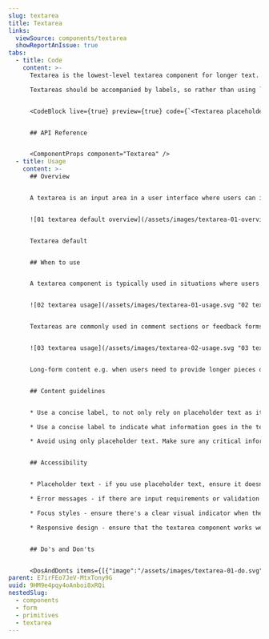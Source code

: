 ```yaml
---
slug: textarea
title: Textarea
links:
  viewSource: components/textarea
  showReportAnIssue: true
tabs:
  - title: Code
    content: >-
      Textarea is the lowest-level textarea component for longer text.

      Textareas should be accompanied by labels, so rather than using `Textarea` directly in a UI, it’s normally best to use a `field` component, which combines an `Textarea` with a `Label` and displays validation errors. If none of the existing field components suit your needs, it might be worth adding a new one.


      <CodeBlock live={true} preview={true} code={`<Textarea placeholder="Placeholder text" css={{ width: 340 }} />`} language={"tsx"} />


      ## API Reference


      <ComponentProps component="Textarea" />
  - title: Usage
    content: >-
      ## Overview


      A textarea is an input area in a user interface where users can input and edit multi-line text, such as comments, descriptions, or messages.


      ![01 textarea default overview](/assets/images/textarea-01-overview.svg "01 textarea default overview")


      Textarea default


      ## When to use


      A textarea component is typically used in situations where users need to input or edit multi-line text.


      ![02 textarea usage](/assets/images/textarea-01-usage.svg "02 textarea usage")


      Textareas are commonly used in comment sections or feedback forms where users can express their thoughts or opinions.


      ![03 textarea usage](/assets/images/textarea-02-usage.svg "03 textarea usage")


      Long-form content e.g. when users need to provide longer pieces of text, such as comments, reviews, descriptions, or messages.


      ## Content guidelines


      * Use a concise label, to not only rely on placeholder text as it is not always visible (once the user starts typing it disappears).

      * Use a concise label to indicate what information goes in the text area input. The label should be a noun string. For example, if the text area appears in a dialog called "In-app feedback", the label for a description text area should only say "Description/Details" and not repeat the modal's title.

      * Avoid using only placeholder text. Make sure any critical information is communicated either in the field label.


      ## Accessibility


      * Placeholder text - if you use placeholder text, ensure it doesn't replace the need for a label. It should be a supplementary hint, not the primary source of information.

      * Error messages - if there are input requirements or validation errors, provide clear and descriptive error messages.

      * Focus styles - ensure there's a clear visual indicator when the textarea has keyboard focus. This helps users understand where they are in the interface.

      * Responsive design - ensure that the textarea component works well across various screen sizes and orientations, allowing users to interact comfortably.


      ## Do's and Don'ts


      <DosAndDonts items={[{"image":"/assets/images/textarea-01-do.svg","type":"do","description":"Use textarea as an affordance to input longer-form text content."},{"description":"Use placeholder as a replacement for label, as this creates accessibility and usability issues.","type":"dont","image":"/assets/images/textarea-02-dont.svg"},{"description":"Set the min-height of the textarea row to ensure that the text entered is visible without scrolling.","type":"do","image":"/assets/images/textarea-01-do.svg"},{"description":"Change the textarea's min-height to a smaller value.","type":"dont","image":"/assets/images/textarea-03-dont.svg"},{"image":"/assets/images/textarea-04-do.svg","description":"Be specific to help users understand the context of their input.","type":"do"},{"description":"Use vague labels, like \"Enter text here\". ","type":"dont","image":"/assets/images/textarea-05-dont.svg"},{"type":"do","image":"/assets/images/textarea-6-do.svg","description":"If the field is required use * to highlight it."},{"description":"Add a description if you are concerned that textarea is not clear enough to the user.","type":"do","image":"/assets/images/textarea-7-do.svg"}]} />
parent: E7irFEo7JeV-MtxTony9G
uuid: 9HM9e4pqy4oAnboi8xRQi
nestedSlug:
  - components
  - form
  - primitives
  - textarea
---
```

